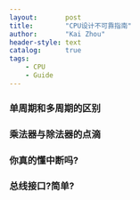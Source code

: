```yaml
---
layout:       post
title:        "CPU设计不可靠指南"
author:       "Kai Zhou"
header-style: text
catalog:      true
tags:
    - CPU
    - Guide
---
```

<!--
 * @Author: 22040240-Zhou Kai 1204617231@qq.com
 * @Date: 2022-08-17 16:39:22
 * @LastEditors: 22040240-Zhou Kai 1204617231@qq.com
 * @LastEditTime: 2022-08-23 09:18:09
 * @FilePath: /Kaigard.github.io/_posts/CPU_DESIGN/2022-8-17-note.md
 * @Description: 这是默认设置,请设置`customMade`, 打开koroFileHeader查看配置 进行设置: https://github.com/OBKoro1/koro1FileHeader/wiki/%E9%85%8D%E7%BD%AE
-->


### 单周期和多周期的区别

### 乘法器与除法器的点滴

### 你真的懂中断吗?

### 总线接口?简单?
